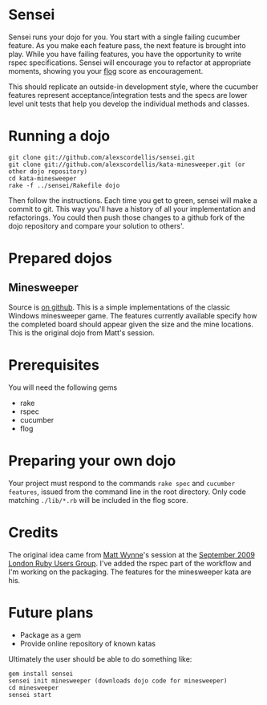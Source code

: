 # Sensei

Sensei runs your dojo for you. You start with a single failing cucumber feature. As you make each feature pass, the next feature is brought into play. While you have failing features, you have the opportunity to write rspec specifications. Sensei will encourage you to refactor at appropriate moments, showing you your [flog](http://blog.zenspider.com/rubysadism/flog/) score as encouragement.

This should replicate an outside-in development style, where the cucumber features represent acceptance/integration tests and the specs are lower level unit tests that help you develop the individual methods and classes.

# Running a dojo

    git clone git://github.com/alexscordellis/sensei.git
    git clone git://github.com/alexscordellis/kata-minesweeper.git (or other dojo repository)
    cd kata-minesweeper
    rake -f ../sensei/Rakefile dojo

Then follow the instructions. Each time you get to green, sensei will make a commit to git. This way you'll have a history of all your implementation and refactorings. You could then push those changes to a github fork of the dojo repository and compare your solution to others'.

# Prepared dojos

## Minesweeper

Source is [on github](http://github.com/alexscordellis/kata-minesweeper "Minesweeper source"). This is a simple implementations of the classic Windows minesweeper game. The features currently available specify how the completed board should appear given the size and the mine locations. This is the original dojo from Matt's session.

# Prerequisites

You will need the following gems

* rake
* rspec
* cucumber
* flog

# Preparing your own dojo

Your project must respond to the commands `rake spec` and `cucumber features`, issued from the command line in the root directory. Only code matching `./lib/*.rb` will be included in the flog score.

# Credits

The original idea came from [Matt Wynne](http://blog.mattwynne.net/)'s session at the [September 2009 London Ruby Users Group](http://lrug.org/meetings/2009/09/18/october-2009-meeting/). I've added the rspec part of the workflow and I'm working on the packaging. The features for the minesweeper kata are his.

# Future plans

* Package as a gem
* Provide online repository of known katas

Ultimately the user should be able to do something like:

    gem install sensei
    sensei init minesweeper (downloads dojo code for minesweeper)
    cd minesweeper
    sensei start